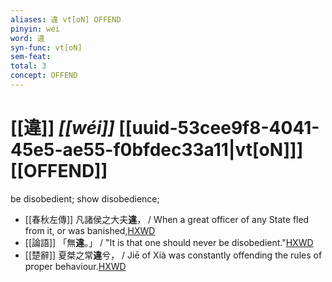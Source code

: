 ```yaml
---
aliases: 違 vt[oN] OFFEND
pinyin: wéi
word: 違
syn-func: vt[oN]
sem-feat: 
total: 3
concept: OFFEND 
---
```

# [[違]] *[[wéi]]*  [[uuid-53cee9f8-4041-45e5-ae55-f0bfdec33a11|vt[oN]]] [[OFFEND]]
be disobedient; show disobedience;
 - [[春秋左傳]] 凡諸侯之大夫**違**， / When a great officer of any State fled from it, or was banished,[HXWD](https://hxwd.org/textview.html?location=KR1e0001_tls_007-191a.6)
 - [[論語]] 「無**違**。」 / "It is that one should never be disobedient."[HXWD](https://hxwd.org/textview.html?location=KR1h0004_tls_002-6a.1)
 - [[楚辭]] 夏桀之常**違**兮， / Jiē of Xià was constantly offending the rules of proper behaviour.[HXWD](https://hxwd.org/textview.html?location=KR4a0001_tls_001-5a.30)